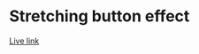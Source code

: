 # Stretching button effect

[Live link](https://tusersheikh.github.io/learning-css-animations/task-16/)
